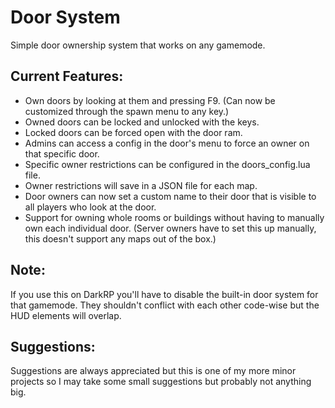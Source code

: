 # Door System
Simple door ownership system that works on any gamemode.

## Current Features:
<ul>
	<li>Own doors by looking at them and pressing F9. (Can now be customized through the spawn menu to any key.)</li>
	<li>Owned doors can be locked and unlocked with the keys.</li>
	<li>Locked doors can be forced open with the door ram.</li>
	<li>Admins can access a config in the door's menu to force an owner on that specific door.</li>
	<li>Specific owner restrictions can be configured in the doors_config.lua file.</li>
	<li>Owner restrictions will save in a JSON file for each map.</li>
	<li>Door owners can now set a custom name to their door that is visible to all players who look at the door.</li>
	<li>Support for owning whole rooms or buildings without having to manually own each individual door. (Server owners have to set this up manually, this doesn't support any maps out of the box.)</li>
</ul>

## Note:
If you use this on DarkRP you'll have to disable the built-in door system for that gamemode. They shouldn't conflict with each other code-wise but the HUD elements will overlap.

## Suggestions:
Suggestions are always appreciated but this is one of my more minor projects so I may take some small suggestions but probably not anything big.